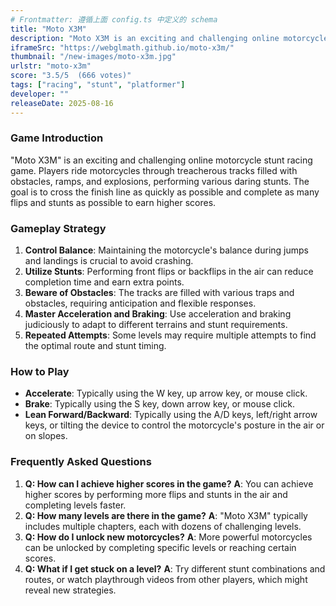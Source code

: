 ```yaml
---
# Frontmatter: 遵循上面 config.ts 中定义的 schema
title: "Moto X3M"
description: "Moto X3M is an exciting and challenging online motorcycle racing game where players perform daring stunts and navigate through treacherous tracks filled with obstacles, ramps, and explosions."
iframeSrc: "https://webglmath.github.io/moto-x3m/"
thumbnail: "/new-images/moto-x3m.jpg"
urlstr: "moto-x3m"
score: "3.5/5  (666 votes)"
tags: ["racing", "stunt", "platformer"]
developer: ""
releaseDate: 2025-08-16
---
```




### Game Introduction

"Moto X3M" is an exciting and challenging online motorcycle stunt racing game. Players ride motorcycles through treacherous tracks filled with obstacles, ramps, and explosions, performing various daring stunts. The goal is to cross the finish line as quickly as possible and complete as many flips and stunts as possible to earn higher scores.

### Gameplay Strategy

1.  **Control Balance**: Maintaining the motorcycle's balance during jumps and landings is crucial to avoid crashing.
2.  **Utilize Stunts**: Performing front flips or backflips in the air can reduce completion time and earn extra points.
3.  **Beware of Obstacles**: The tracks are filled with various traps and obstacles, requiring anticipation and flexible responses.
4.  **Master Acceleration and Braking**: Use acceleration and braking judiciously to adapt to different terrains and stunt requirements.
5.  **Repeated Attempts**: Some levels may require multiple attempts to find the optimal route and stunt timing.

### How to Play

*   **Accelerate**: Typically using the W key, up arrow key, or mouse click.
*   **Brake**: Typically using the S key, down arrow key, or mouse click.
*   **Lean Forward/Backward**: Typically using the A/D keys, left/right arrow keys, or tilting the device to control the motorcycle's posture in the air or on slopes.

### Frequently Asked Questions

1.  **Q: How can I achieve higher scores in the game?**
    **A**: You can achieve higher scores by performing more flips and stunts in the air and completing levels faster.
2.  **Q: How many levels are there in the game?**
    **A**: "Moto X3M" typically includes multiple chapters, each with dozens of challenging levels.
3.  **Q: How do I unlock new motorcycles?**
    **A**: More powerful motorcycles can be unlocked by completing specific levels or reaching certain scores.
4.  **Q: What if I get stuck on a level?**
    **A**: Try different stunt combinations and routes, or watch playthrough videos from other players, which might reveal new strategies.